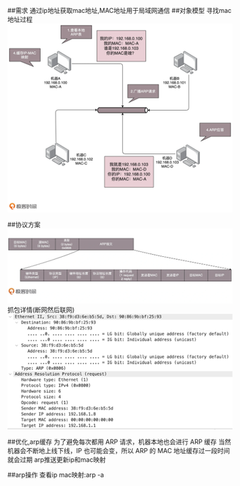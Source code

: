 ##需求
通过ip地址获取mac地址,MAC地址用于局域网通信
##对象模型
寻找mac地址过程
![](.02_arp_链路层通信协议_images/arp协议.png)

##协议方案
![](.02_arp_链路层通信协议_images/协议.png)
抓包详情(断网然后联网)
![](.02_arp_链路层通信协议_images/wireshark_arp.png)

##优化,arp缓存
为了避免每次都用 ARP 请求，机器本地也会进行 ARP 缓存
当然机器会不断地上线下线，IP 也可能会变，所以 ARP 的 MAC 地址缓存过一段时间就会过期
arp推送更新ip和mac映射


##arp操作
查看ip mac映射:arp -a
